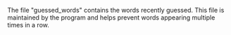 The file "guessed_words" contains the words recently guessed. This file is maintained by the program and helps prevent words appearing multiple times in a row.
